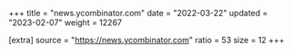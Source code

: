 +++
title = "news.ycombinator.com"
date = "2022-03-22"
updated = "2023-02-07"
weight = 12267

[extra]
source = "https://news.ycombinator.com"
ratio = 53
size = 12
+++

